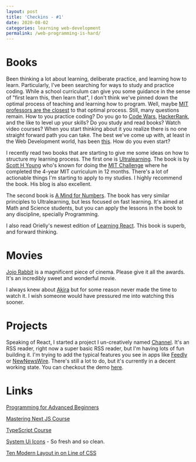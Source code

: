 ```yaml
---
layout: post
title: 'Checkins - #1'
date: 2020-08-02
categories: learning web-development 
permalink: /web-programming-is-hard/
---
```


# Books 

Been thinking a lot about learning, deliberate practice, and learning how to learn. Particularly, I've been searching for ways to study and practice coding. While a school curriculum can give you some guidance in the sense of "first learn this, then learn that", I don't think we've pinned down the optimal process of teaching and learning how to program. Well, maybe [MIT professors are the closest](https://cs50.harvard.edu/technology/2017/) to that optimal process. Still, many questions remain. How to you practice coding? Do you go to [Code Wars](https://www.codewars.com/dashboard), [HackerRank](https://www.hackerrank.com/), and the like to level up your skills? Do you study and read books? Watch video courses? When you start thinking about it you realize there is no one straight forward path you can take. The best we've come up with, at least in the Web Development world, has been [this](https://github.com/kamranahmedse/developer-roadmap). How do you even start?

I recently read two books that are starting to give me some ideas on how to structure my learning process. The first one is [Ultralearning](https://www.goodreads.com/book/show/44770129-ultralearning). The book is by [Scott H Young](https://www.scotthyoung.com/blog/) who's known for doing the [MIT Challenge](https://www.scotthyoung.com/blog/myprojects/mit-challenge-2/) where he completed the 4-year MIT curriculum in 12 months. There's a lot of actionable things I'm starting to apply to my studies. I highly recommend the book. His blog is also excellent. 

The second book is [A Mind for Numbers](https://www.goodreads.com/book/show/22709382-a-mind-for-numbers). The book has very similar principles to Ultralearning, but less focused on fast learning. It's aimed at Math and Science students, but you can apply the lessons in the book to any discipline, specially Programming.  

I also read Orielly's newest edition of [Learning React](https://www.goodreads.com/book/show/51649796-learning-react). This book is superb, and forward thinking. 

# Movies

[Jojo Rabbit](https://en.wikipedia.org/wiki/Jojo_Rabbit) is a magnificent piece of cinema. Please give it all the awards. It's an incredibly sweet and wonderful movie. 

I always knew about [Akira](https://en.wikipedia.org/wiki/Akira_(1988_film)) but for some reason never made the time to watch it. I wish someone would have pressured me into watching this sooner. 

# Projects

Speaking of React, I started a project I un-creatively named [Channel](https://github.com/yarocruz/channel). It's an RSS reader, right now a super basic RSS reader, but I'm having lots of fun building it. I'm trying to add the typical features you see in apps like [Feedly](https://feedly.com/) or [NewNewsWire](https://ranchero.com/netnewswire/). There's still a lot to do, but it's currently in a decent working state. You can checkout the demo [here](https://yarocruz.github.io/channel/).

# Links
[Programming for Advanced Beginners](https://robertheaton.com/pfab/)

[Mastering Next JS Course](https://masteringnextjs.com/)

[TypeScript Course](https://buildingspastraining.teachable.com/courses/902260/lectures/16609688)

[System Ui Icons](https://systemuicons.com/?utm_source=hackernewsletter&utm_medium=email&utm_term=design) - So fresh and so clean.

[Ten Modern Layout in on Line of CSS](https://web.dev/one-line-layouts/?utm_source=hackernewsletter&utm_medium=email&utm_term=design)
